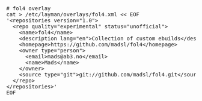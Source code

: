 <pre># fol4 overlay
cat &gt; /etc/layman/overlays/fol4.xml &lt;&lt; EOF
'&lt;repositories version="1.0"&gt;
  &lt;repo quality="experimental" status="unofficial"&gt;
    &lt;name&gt;fol4&lt;/name&gt;
    &lt;description lang="en"&gt;Collection of custom ebuilds&lt;/description&gt;
    &lt;homepage&gt;https://github.com/madsl/fol4&lt;/homepage&gt;
    &lt;owner type="person"&gt;
      &lt;email&gt;mads@ab3.no&lt;/email&gt;
      &lt;name&gt;Mads&lt;/name&gt;
    &lt;/owner&gt;
    &lt;source type="git"&gt;git://github.com/madsl/fol4.git&lt;/source&gt;
  &lt;/repo&gt;
&lt;/repositories&gt;'
EOF</pre>
